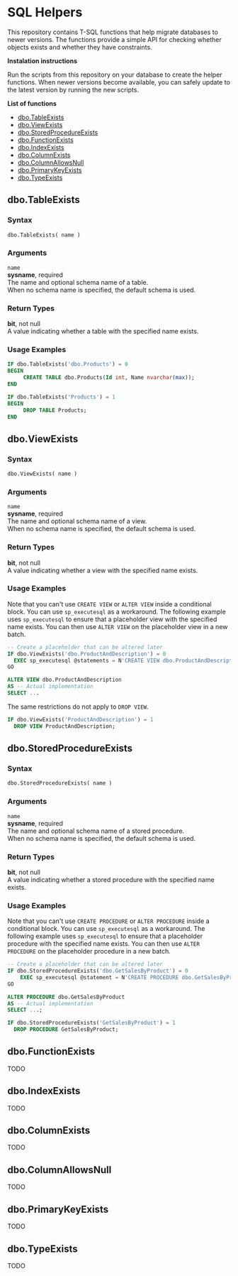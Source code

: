 # SQL Helpers
This repository contains T-SQL functions that help migrate databases to newer versions.
The functions provide a simple API for checking whether objects exists and whether they have constraints.

**Instalation instructions**

Run the scripts from this repository on your database to create the helper functions. When newer versions become available, you can safely update to the latest version by running the new scripts.

**List of functions**
 - [dbo.TableExists](#dbotableexists)
 - [dbo.ViewExists](#dboviewexists)
 - [dbo.StoredProcedureExists](#dbostoredprocedureexists)
 - [dbo.FunctionExists](#dbofunctionexists)
 - [dbo.IndexExists](#dboindexexists)
 - [dbo.ColumnExists](#dbocolumnexists)
 - [dbo.ColumnAllowsNull](#dbocolumnallowsnull)
 - [dbo.PrimaryKeyExists](#dboprimarykeyexists)
 - [dbo.TypeExists](#dbotypeexists)

## dbo.TableExists
### Syntax
```sql
dbo.TableExists( name )
```

### Arguments
`name`  
**sysname**, required  
The name and optional schema name of a table.  
When no schema name is specified, the default schema is used.
 
### Return Types

**bit**, not null  
A value indicating whether a table with the specified name exists.
 
### Usage Examples
```sql
IF dbo.TableExists('dbo.Products') = 0
BEGIN
	 CREATE TABLE dbo.Products(Id int, Name nvarchar(max));
END
```

```sql
IF dbo.TableExists('Products') = 1
BEGIN
	 DROP TABLE Products;
END
```

## dbo.ViewExists
### Syntax
```sql
dbo.ViewExists( name )
```

### Arguments
`name`  
**sysname**, required  
The name and optional schema name of a view.  
When no schema name is specified, the default schema is used.
 
### Return Types

**bit**, not null  
A value indicating whether a view with the specified name exists.
 
### Usage Examples
Note that you can't use `CREATE VIEW` or `ALTER VIEW` inside a conditional block. You can use `sp_executesql` as a workaround. The following example uses `sp_executesql` to ensure that a placeholder view with the specified name exists. You can then use `ALTER VIEW` on the placeholder view in a new batch.
```sql
-- Create a placeholder that can be altered later
IF dbo.ViewExists('dbo.ProductAndDescription') = 0
  EXEC sp_executesql @statements = N'CREATE VIEW dbo.ProductAndDescription AS SELECT NULL [undefined]'
GO

ALTER VIEW dbo.ProductAndDescription
AS -- Actual implementation
SELECT ...
```

The same restrictions do not apply to `DROP VIEW`.

```sql
IF dbo.ViewExists('ProductAndDescription') = 1
  DROP VIEW ProductAndDescription;
```

## dbo.StoredProcedureExists
### Syntax
```sql
dbo.StoredProcedureExists( name )
```

### Arguments
`name`  
**sysname**, required  
The name and optional schema name of a stored procedure.  
When no schema name is specified, the default schema is used.
 
### Return Types

**bit**, not null  
A value indicating whether a stored procedure with the specified name exists.
 
### Usage Examples
Note that you can't use `CREATE PROCEDURE` or `ALTER PROCEDURE` inside a conditional block. You can use `sp_executesql` as a workaround. The following example uses `sp_executesql` to ensure that a placeholder procedure with the specified name exists. You can then use `ALTER PROCEDURE` on the placeholder procedure in a new batch.
```sql
-- Create a placeholder that can be altered later
IF dbo.StoredProcedureExists('dbo.GetSalesByProduct') = 0
    EXEC sp_executesql @statement = N'CREATE PROCEDURE dbo.GetSalesByProduct AS;'
GO

ALTER PROCEDURE dbo.GetSalesByProduct
AS -- Actual implementation
SELECT ...;
```

```sql
IF dbo.StoredProcedureExists('GetSalesByProduct') = 1
  DROP PROCEDURE GetSalesByProduct;
```

## dbo.FunctionExists
TODO

## dbo.IndexExists
TODO

## dbo.ColumnExists
TODO

## dbo.ColumnAllowsNull
TODO

## dbo.PrimaryKeyExists
TODO

## dbo.TypeExists
TODO